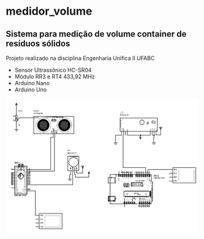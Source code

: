 # medidor_volume
## Sistema para medição de volume container de resíduos sólidos

Projeto realizado na disciplina Engenharia Unifica II UFABC

* Sensor Ultrassônico HC-SR04
* Módulo RR3 e RT4 433,92 MHz
* Arduino Nano
* Arduino Uno

![Circuito eletrônico](esquematico.bmp)
